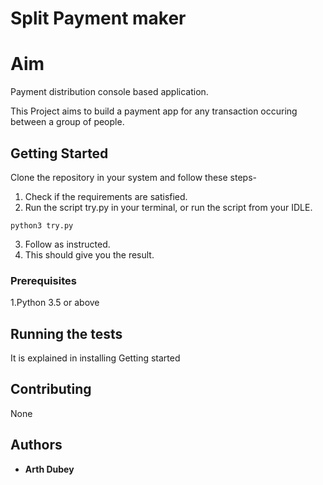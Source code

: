 # Split Payment maker
# Aim
Payment distribution console based application.

This Project aims to build a payment app for any transaction occuring between a group of people.

## Getting Started

Clone the repository in your system and follow these steps-
1. Check if the requirements are satisfied.
2. Run the script try.py in your terminal, or run the script from your IDLE.
```
python3 try.py
```
3. Follow as instructed.
4. This should give you the result.

### Prerequisites

1.Python 3.5 or above




## Running the tests

It is explained in installing Getting started


## Contributing

None
## Authors

* **Arth Dubey** 
